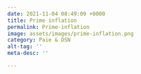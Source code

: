 ```yaml
---
date: 2021-11-04 08:49:09 +0000
title: Prime inflation
permalink: Prime-inflation
image: assets/images/prime-inflation.png
category: Paie & DSN
alt-tag: ''
meta-desc: ''

---
```

